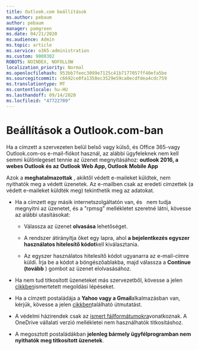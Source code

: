 ```yaml
---
title: Outlook.com beállítások
ms.author: pebaum
author: pebaum
manager: pamgreen
ms.date: 04/21/2020
ms.audience: Admin
ms.topic: article
ms.service: o365-administration
ms.custom: 9000302
ROBOTS: NOINDEX, NOFOLLOW
localization_priority: Normal
ms.openlocfilehash: 953bb7feec3099e7125c41b7177057ff40efa5be
ms.sourcegitcommit: c6692ce0fa1358ec3529e59ca0ecdfdea4cdc759
ms.translationtype: MT
ms.contentlocale: hu-HU
ms.lasthandoff: 09/14/2020
ms.locfileid: "47722709"
---
```

# <a name="settings-in-outlookcom"></a>Beállítások a Outlook.com-ban

Ha a címzett a szervezeten belül belső vagy külső, és Office 365-vagy Outlook.com-os e-mail-fiókot használ, az alábbi ügyfeleknek nem kell semmi különlegeset tennie az üzenet megnyitásához: **outlook 2016, a webes Outlook és az Outlook Web App, Outlook Mobile App**

Azok a **meghatalmazottak** , akiktől védett e-maileket küldtek, nem nyithatók meg a védett üzenetek. Az e-mailben csak az eredeti címzettek (a védett e-maileket küldték meg) tekinthetik meg az adatokat.

- Ha a címzett egy másik internetszolgáltatón van, és &nbsp; nem tudja megnyitni az üzenetet, és a "rpmsg" mellékletet szeretné látni, kövesse az alábbi utasításokat:
    
    - Válassza az üzenet **olvasása** lehetőséget.
    
    - A rendszer átirányítja őket egy lapra, ahol **a bejelentkezés egyszer használatos hitelesítő kódot**kell kiválasztania.
    
    - Az egyszer használatos hitelesítő kódot ugyanarra az e-mail-címre küldi. Írja be a kódot a böngészőablakba, majd válassza a **Continue (tovább** ) gombot az üzenet elolvasásához.

- Ha nem tud titkosított üzeneteket más szervezetből, kövesse a jelen [cikkben](https://support.office.com/article/known-issues-opening-irm-protected-emails-sent-from-users-in-other-office-365-organizations-0dec0593-a05d-4aa2-8445-9311ebab3164)ismertetett megoldási lépéseket.

- Ha a címzett postaládája a **Yahoo vagy a Gmail**alkalmazásban van, kérjük, kövesse a </span> jelen [cikkben](https://support.office.com/article/how-do-i-open-a-protected-message-1157a286-8ecc-4b1e-ac43-2a608fbf3098)található útmutatást.

- A védelmi házirendek csak az [ismert fájlformátumokra](https://docs.microsoft.com/azure/information-protection/rms-client/client-admin-guide-file-types)vonatkoznak. A OneDrive vállalati verzió mellékletei nem használhatók titkosításhoz.

- A megosztott postaládákban **jelenleg bármely ügyfélprogramban nem nyithatók meg titkosított üzenetek**. 
